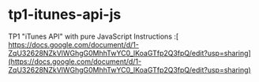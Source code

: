 # tp1-itunes-api-js
TP1 "iTunes API" with pure JavaScript
Instructions :[ https://docs.google.com/document/d/1-ZqU32628NZkVlWGhgG0MhhTwYC0_lKoaGTfp2Q3fpQ/edit?usp=sharing](https://docs.google.com/document/d/1-ZqU32628NZkVlWGhgG0MhhTwYC0_lKoaGTfp2Q3fpQ/edit?usp=sharing)